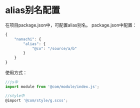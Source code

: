 # alias别名配置

在项目package.json中，可配置alias别名。
package.json中配置：
```jsx
{
    "nanachi": {
        "alias": {
            "@co": "/source/a/b"
        }
    }
}
```

使用方式：
```jsx
//js中
import module from '@com/module/index.js';
```

```jsx
//style中
@import '@com/style/g.scss';
```

